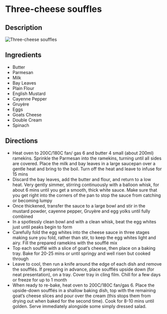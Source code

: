 # Three-cheese souffles

## Description
![Three-cheese souffles](https://www.themealdb.com/images/media/meals/sxwquu1511793428.jpg "Three-cheese souffles")

## Ingredients
- Butter
- Parmesan
- Milk
- Bay Leaves
- Plain Flour
- English Mustard
- Cayenne Pepper
- Gruyère
- Eggs
- Goats Cheese
- Double Cream
- Spinach

## Directions
- Heat oven to 200C/180C fan/ gas 6 and butter 4 small (about 200ml) ramekins. Sprinkle the Parmesan into the ramekins, turning until all sides are covered. Place the milk and bay leaves in a large saucepan over a gentle heat and bring to the boil. Turn off the heat and leave to infuse for 15 mins
- Discard the bay leaves, add the butter and flour, and return to a low heat. Very gently simmer, stirring continuously with a balloon whisk, for about 6 mins until you get a smooth, thick white sauce. Make sure that you get right into the corners of the pan to stop the sauce from catching or becoming lumpy
- Once thickened, transfer the sauce to a large bowl and stir in the mustard powder, cayenne pepper, Gruyère and egg yolks until fully combined
- In a spotlessly clean bowl and with a clean whisk, beat the egg whites just until peaks begin to form
- Carefully fold the egg whites into the cheese sauce in three stages making sure you fold, rather than stir, to keep the egg whites light and airy. Fill the prepared ramekins with the soufflé mix
- Top each soufflé with a slice of goat’s cheese, then place on a baking tray. Bake for 20-25 mins or until springy and well risen but cooked through
- Leave to cool, then run a knife around the edge of each dish and remove the soufflés. If preparing in advance, place soufflés upside down (for neat presentation), on a tray. Cover tray in cling film. Chill for a few days or freeze for up to 1 month
- When ready to re-bake, heat oven to 200C/180C fan/gas 6. Place the upside-down soufflés in a shallow baking dish, top with the remaining goat’s cheese slices and pour over the cream (this stops them from drying out when baked for the second time). Cook for 8-10 mins until golden. Serve immediately alongside some simply dressed salad.
